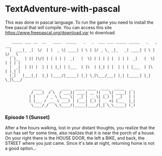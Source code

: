 # TextAdventure-with-pascal
This was done in pascal language. To run the game you need to install the free pascal that will compile. You can access this site https://www.freepascal.org/download.var to download.

       _____ ___ __  __   ____  _____   _   _  ___ ___ _____ _____   _   _  ___  
      |  ___|_ _|  \/  | |  _ \| ____| | \ | |/ _ \_ _|_   _| ____| | \ | |/ _ \ 
      | |_   | || |\/| | | | | |  _|   |  \| | | | | |  | | |  _|   |  \| | | | |
      |  _|  | || |  | | | |_| | |___  | |\  | |_| | |  | | | |___  | |\  | |_| |
      |_|   |___|_|  |_| |____/|_____| |_| \_|\___/___| |_| |_____| |_| \_|\___/ 

                 ____    _    ____  _____ ____  ____  _____   _ 
                / ___|  / \  / ___|| ____| __ )|  _ \| ____| | |
               | |     / _ \ \___ \|  _| |  _ \| |_) |  _|   | |
               | |___ / ___ \ ___) | |___| |_) |  _ <| |___  |_|
                \____/_/   \_\____/|_____|____/|_| \_\_____| (_)

### Episode 1 (Sunset)
After a few hours walking, lost in your distant thoughts, you realize that the sun has set for some time, also realizes that it is near the porch of a house. On your right there is the HOUSE DOOR, the left a BIKE, and back, the STREET where you just came. Since it's late at night, returning home is not a good option...
